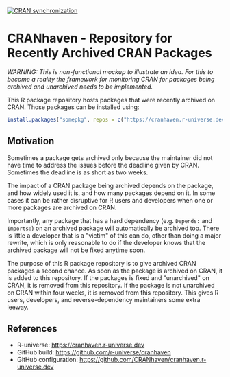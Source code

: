 [![CRAN synchronization](https://github.com/CRANhaven/cranhaven.r-universe.dev/actions/workflows/update.yml/badge.svg)](https://github.com/CRANhaven/cranhaven.r-universe.dev/actions/workflows/update.yml)

# CRANhaven - Repository for Recently Archived CRAN Packages

_WARNING: This is non-functional mockup to illustrate an idea. For
this to become a reality the framework for monitoring CRAN for
packages being archived and unarchived needs to be implemented._

This R package repository hosts packages that were recently archived
on CRAN. Those packages can be installed using:

```r
install.packages("somepkg", repos = c("https://cranhaven.r-universe.dev", "https://cloud.r-project.org"))
```


## Motivation

Sometimes a package gets archived only because the maintainer did not
have time to address the issues before the deadline given by
CRAN. Sometimes the deadline is as short as two weeks.

The impact of a CRAN package being archived depends on the
package, and how widely used it is, and how many packages depend on
it. In some cases it can be rather disruptive for R users and
developers when one or more packages are archived on CRAN.

Importantly, any package that has a hard dependency (e.g. `Depends:`
and `Imports:`) on an archived package will automatically be archived
too. There is little a developer that is a "victim" of this can do,
other than doing a major rewrite, which is only reasonable to do if
the developer knows that the archived package will not be fixed
anytime soon.

The purpose of this R package repository is to give archived CRAN
packages a second chance. As soon as the package is archived on CRAN,
it is added to this repository. If the packages is fixed and
"unarchived" on CRAN, it is removed from this repository. If the
package is not unarchived on CRAN within four weeks, it is removed
from this repository. This gives R users, developers, and
reverse-dependency maintainers some extra leeway.


## References

* R-universe: <https://cranhaven.r-universe.dev>
* GitHub build: https://github.com/r-universe/cranhaven
* GitHub configuration: <https://github.com/CRANhaven/cranhaven.r-universe.dev>
